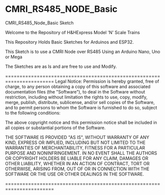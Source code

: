 # CMRI_RS485_NODE_Basic
CMRI_RS485_Node_Basic Sketch

Welcome to the Repository of H&HExpress Model 'N' Scale Trains

This Repository Holds Basic Sketches for Arduinos and ESP32.

This Sketch is to use a CMRI Node over RS485 Using an Arduino Nano, Uno or Mega

The Sketches are as Is and are free to use and Modify.

======================================================================= 
Legal Notice: Permission is hereby granted, free of charge, to any person obtaining a copy of this software and associated documentation files (the "Software"), to deal in the Software without restriction, including without limitation the rights to use, copy, modify, merge, publish, distribute, sublicense, and/or sell copies of the Software, and to permit persons to whom the Software is furnished to do so, subject to the following conditions:

The above copyright notice and this permission notice shall be included in all copies or substantial portions of the Software.

THE SOFTWARE IS PROVIDED "AS IS", WITHOUT WARRANTY OF ANY KIND, EXPRESS OR IMPLIED, INCLUDING BUT NOT LIMITED TO THE WARRANTIES OF MERCHANTABILITY, FITNESS FOR A PARTICULAR PURPOSE AND NONINFRINGEMENT. IN NO EVENT SHALL THE AUTHORS OR COPYRIGHT HOLDERS BE LIABLE FOR ANY CLAIM, DAMAGES OR OTHER LIABILITY, WHETHER IN AN ACTION OF CONTRACT, TORT OR OTHERWISE, ARISING FROM, OUT OF OR IN CONNECTION WITH THE SOFTWARE OR THE USE OR OTHER DEALINGS IN THE SOFTWARE.

=======================================================================
